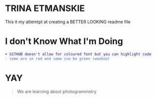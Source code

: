 # TRINA ETMANSKIE
This it my attemtpt at creating a BETTER LOOKING readme file

# I don't Know What I'm Doing

```diff
+ GITHUB doesn't allow for coloured font but you can highlight code
- some are in red and some cna be green (woohoo)
```
# YAY
> We are learning about photogrammetry 
